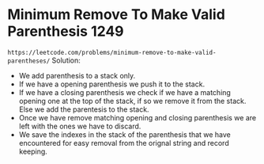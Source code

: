 # Minimum Remove To Make Valid Parenthesis 1249
`https://leetcode.com/problems/minimum-remove-to-make-valid-parentheses/`
Solution:
- We add parenthesis to a stack only.
- If we have a opening parenthesis we push it to the stack.
- If we have a closing parenthesis we check if we have a matching opening one at the top of the stack, if so we remove it from the stack. Else we add the parentesis to the stack.
- Once we have remove matching opening and closing parenthesis we are left with the ones we have to discard.
- We save the indexes in the stack of the parenthesis that we have encountered for easy removal from the orignal string and record keeping.

